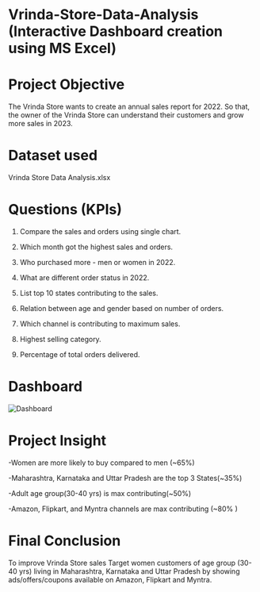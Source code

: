 # Vrinda-Store-Data-Analysis (Interactive Dashboard creation using MS Excel)
# Project Objective
The Vrinda Store wants to create an annual sales report for 2022. So that, the owner of the Vrinda Store can understand their customers and grow more sales in 2023.
# Dataset used
Vrinda Store Data Analysis.xlsx
# Questions (KPIs)
1. Compare the sales and orders using single chart.

2. Which month got the highest sales and orders.

3. Who purchased more - men or women in 2022.

4. What are different order status in 2022.

5. List top 10 states contributing to the sales.

6. Relation between age and gender based on number of orders.

7. Which channel is contributing to maximum sales.

8. Highest selling category.

9. Percentage of total orders delivered.

# Dashboard
![Dashboard](https://github.com/user-attachments/assets/dbe63042-7c58-4345-acb1-5c9d256cf46c)
# Project Insight
-Women are more likely to buy compared to men (~65%)

-Maharashtra, Karnataka and Uttar Pradesh are the top 3 States(~35%)

-Adult age group(30-40 yrs) is max contributing(~50%)

-Amazon, Flipkart, and Myntra channels are max contributing (~80% )
# Final Conclusion
 To improve Vrinda Store sales Target women customers of age group (30-40 yrs) living in Maharashtra, Karnataka and Uttar Pradesh by showing ads/offers/coupons available on Amazon, Flipkart and Myntra.


